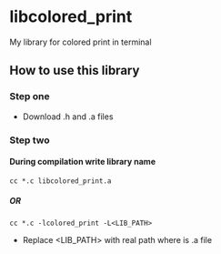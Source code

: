 # libcolored_print
My library for colored print in terminal

## How to use this library

###  Step one
- Download .h and .a files

### Step two
#### During compilation write library name
    cc *.c libcolored_print.a
##### OR
    cc *.c -lcolored_print -L<LIB_PATH>


- Replace <LIB_PATH> with real path where is .a file
